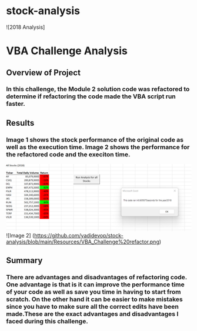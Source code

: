 # stock-analysis
![2018 Analysis]
# VBA Challenge Analysis

## Overview of Project

### In this challenge, the Module 2 solution code was refactored to determine if refactoring the code made the VBA script run faster.

## Results

### Image 1 shows the stock performance of the original code as well as the execution time. Image 2 shows the performance for the refactored code and the execiton time.
![Image 1](https://github.com/yadidevop/stock-analysis/blob/main/Resources/VBA_Challenge%20(2).png)
![Image 2] (https://github.com/yadidevop/stock-analysis/blob/main/Resources/VBA_Challenge%20refactor.png)

## Summary

### There are advantages and disadvantages of refactoring code. One advantage is that is it can improve the performance time of your code as well as save you time in having to start from scratch. On the other hand it can be easier to make mistakes since you have to make sure all the correct edits have been made.These are the exact advantages and disadvantages I faced during this challenge. 
